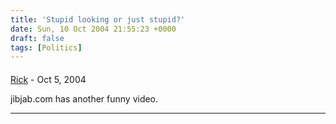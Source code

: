 ```yaml
---
title: 'Stupid looking or just stupid?'
date: Sun, 10 Oct 2004 21:55:23 +0000
draft: false
tags: [Politics]
---
```



#### 
[Rick]( "") - <time datetime="2004-10-08 13:14:47">Oct 5, 2004</time>

jibjab.com has another funny video.
<hr />
